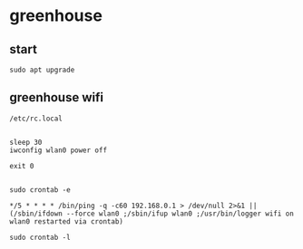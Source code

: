# greenhouse

## start

`sudo apt upgrade`

## greenhouse wifi

`/etc/rc.local`

```

sleep 30
iwconfig wlan0 power off

exit 0

```



```

sudo crontab -e

*/5 * * * * /bin/ping -q -c60 192.168.0.1 > /dev/null 2>&1 || (/sbin/ifdown --force wlan0 ;/sbin/ifup wlan0 ;/usr/bin/logger wifi on wlan0 restarted via crontab)

sudo crontab -l

```
